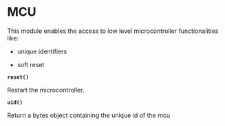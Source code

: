 # MCU

This module enables the access to low level microcontroller functionalities like:


* unique identifiers


* soft reset


**`reset()`**

Restart the microcontroller.


**`uid()`**

Return a bytes object containing the unique id of the mcu
<!--stackedit_data:
eyJoaXN0b3J5IjpbMTk5Njg0NjEyMCwtMTMwODc0NzgwMF19
-->
